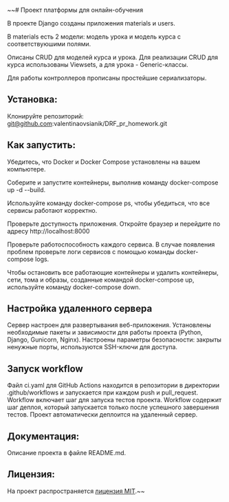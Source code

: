 ~~# Проект платформы для онлайн-обучения

В  проекте Django созданы приложения materials и users.

В materials есть 2 модели: модель урока и модель курса с соответствуюшими полями.

Описаны CRUD для моделей курса и урока. Для реализации CRUD для курса использованы Viewsets, а для урока - Generic-классы.

Для работы контроллеров прописаны простейшие сериализаторы.

## Установка:
Клонируйте репозиторий:
git@github.com:valentinaovsianik/DRF_pr_homework.git


## Как запустить:
Убедитесь, что Docker и Docker Compose установлены на вашем компьютере.

Соберите и запустите контейнеры, выполнив команду docker-compose up -d --build.

Используйте команду docker-compose ps, чтобы убедиться, что все сервисы работают корректно.

Проверьте доступность приложения. Откройте браузер и перейдите по адресу http://localhost:8000

Проверьте работоспособность каждого сервиса. В случае появления проблем проверьте логи сервисов с помощью команды docker-compose logs.

Чтобы остановить все работающие контейнеры и удалить контейнеры, сети, тома и образы, созданные командой 
docker-compose up, используйте команду docker-compose down.


## Настройка удаленного сервера
Сервер настроен для развертывания веб-приложения. Установлены необходимые пакеты и зависимости для работы проекта (Python, Django, Gunicorn, Nginx).
Настроены параметры безопасности: закрыты ненужные порты, используются SSH-ключи для доступа.

## Запуск workflow
Файл ci.yaml для GitHub Actions находится в репозитории в директории .github/workflows и запускается при каждом push и pull_request.
Workflow включает шаг для запуска тестов проекта. Workflow содержит шаг деплоя, который запускается только после успешного завершения тестов.
Проект автоматически деплоится на удаленный сервер.

## Документация:
Описание проекта в файле README.md.


## Лицензия:
На проект распространяется [лицензия MIT](LICENSE).~~
